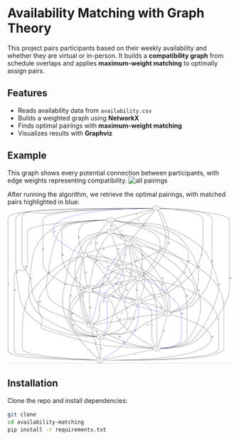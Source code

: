 # Availability Matching with Graph Theory

This project pairs participants based on their weekly availability and whether
they are virtual or in-person. It builds a **compatibility graph** from schedule
overlaps and applies **maximum-weight matching** to optimally assign pairs.

## Features
- Reads availability data from `availability.csv`
- Builds a weighted graph using **NetworkX**
- Finds optimal pairings with **maximum-weight matching**
- Visualizes results with **Graphviz**

## Example
This graph shows every potential connection between participants, with edge weights representing compatibility.
![all pairings](pairings-graph.png)

After running the algorithm, we retrieve the optimal pairings, with matched pairs highlighted in blue:
![example graph](optimal-pairings-graph.png)

## Installation
Clone the repo and install dependencies:
```bash
git clone
cd availability-matching
pip install -r requirements.txt
